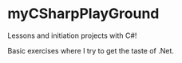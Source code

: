 # myCSharpPlayGround
Lessons and initiation projects with C#!

Basic exercises where I try to get the taste of .Net.
